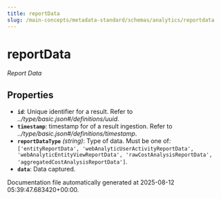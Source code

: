 ```yaml
---
title: reportData
slug: /main-concepts/metadata-standard/schemas/analytics/reportdata
---
```


# reportData

*Report Data*

## Properties

- **`id`**: Unique identifier for a result. Refer to *../type/basic.json#/definitions/uuid*.
- **`timestamp`**: timestamp for of a result ingestion. Refer to *../type/basic.json#/definitions/timestamp*.
- **`reportDataType`** *(string)*: Type of data. Must be one of: `['entityReportData', 'webAnalyticUserActivityReportData', 'webAnalyticEntityViewReportData', 'rawCostAnalysisReportData', 'aggregatedCostAnalysisReportData']`.
- **`data`**: Data captured.


Documentation file automatically generated at 2025-08-12 05:39:47.683420+00:00.
